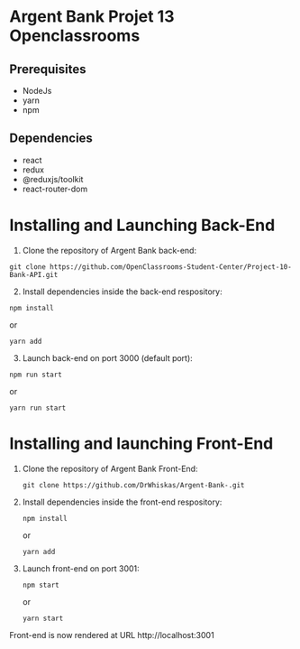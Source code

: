 # Argent Bank Projet 13 Openclassrooms

## Prerequisites

- NodeJs
- yarn
- npm

## Dependencies

- react
- redux
- @reduxjs/toolkit
- react-router-dom

# Installing and Launching Back-End

1. Clone the repository of Argent Bank back-end:

`git clone https://github.com/OpenClassrooms-Student-Center/Project-10-Bank-API.git`

2. Install dependencies inside the back-end respository:

`npm install`

or

`yarn add`

3. Launch back-end on port 3000 (default port):

`npm run start`

or

`yarn run start`

# Installing and launching Front-End

1. Clone the repository of Argent Bank Front-End:

   `git clone https://github.com/DrWhiskas/Argent-Bank-.git`

2. Install dependencies inside the front-end respository:

    `npm install`

    or

    `yarn add`

3. Launch front-end on port 3001:

    `npm start`

    or

    `yarn start`

Front-end is now rendered at URL http://localhost:3001

